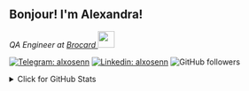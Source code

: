 <h2> Bonjour! I'm Alexandra!</h2>
<p><em>QA Engineer at <a href="https://mybrocard.com/">Brocard
</a><img src="https://media.giphy.com/media/WUlplcMpOCEmTGBtBW/giphy.gif" width="30"> 
</em></p>

[![Telegram: alxosenn](https://img.shields.io/badge/-oddfrog-gray?style=flat-square&logo=Telegram&link=https://t.me/oddfrog)](https://t.me/oddfrog)
[![Linkedin: alxosenn](https://img.shields.io/badge/-alxosen-blue?style=flat-square&logo=Linkedin&logoColor=white&link=https://www.linkedin.com/in/alxosenn/)](https://www.linkedin.com/in/alxosenn/)
![GitHub followers](https://img.shields.io/github/followers/flowerfrog?label=Follow&style=social)


<details>
<summary>Click for GitHub Stats</summary>
<p align="center">
    <img alt = "GitHub Stats" src="https://github-readme-stats.vercel.app/api?username=flowerfrog&show_icons=true&hide=issues&icon_color=000000&hide_border=true&title_color=5391FE&text_color=555">
    <br>
    <img alt = "Top Language" src="https://github-readme-stats.vercel.app/api/top-langs/?username=flowerfrog&hide=html,&hide_border=true&title_color=5391FE&text_color=555">
</p>
</details>